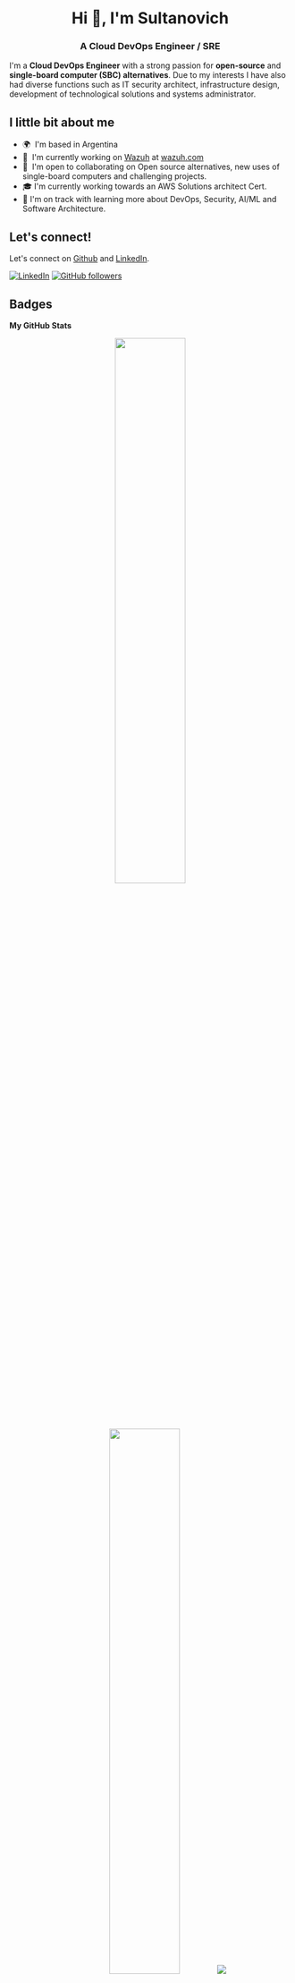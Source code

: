 <h1 align="center">Hi 👋, I'm Sultanovich</h1>
<h3 align="center">A Cloud DevOps Engineer / SRE </h3>


I'm a **Cloud DevOps Engineer** with a strong passion for **open-source** and **single-board computer (SBC) alternatives**. Due to my interests I have also had diverse functions such as IT security architect, infrastructure design, development of technological solutions and systems administrator. 


## I little bit about me

* 🌍  I'm based in Argentina
* 🚀  I'm currently working on [Wazuh](https://github.com/wazuh) at [wazuh.com](http://wazuh.com)
* 🤝  I'm open to collaborating on Open source alternatives, new uses of single-board computers and challenging projects.
* 🎓 I'm currently working towards an AWS Solutions architect Cert.
* 🌱 I'm on track with learning more about DevOps, Security, AI/ML and Software Architecture.


<!-- 
### Skills


<p align="left">
<a href="https://git-scm.com/" target="_blank" rel="noreferrer"><img src="https://raw.githubusercontent.com/danielcranney/readme-generator/main/public/icons/skills/git-colored.svg" width="36" height="36" alt="Git" /></a><a href="https://www.python.org/" target="_blank" rel="noreferrer"><img src="https://raw.githubusercontent.com/danielcranney/readme-generator/main/public/icons/skills/python-colored.svg" width="36" height="36" alt="Python" /></a><a href="https://www.oracle.com/uk/index.html" target="_blank" rel="noreferrer"><img src="https://raw.githubusercontent.com/danielcranney/readme-generator/main/public/icons/skills/oracle-colored.svg" width="36" height="36" alt="Oracle" /></a><a href="https://www.mysql.com/" target="_blank" rel="noreferrer"><img src="https://raw.githubusercontent.com/danielcranney/readme-generator/main/public/icons/skills/mysql-colored.svg" width="36" height="36" alt="MySQL" /></a><a href="https://aws.amazon.com" target="_blank" rel="noreferrer"><img src="https://raw.githubusercontent.com/danielcranney/readme-generator/main/public/icons/skills/aws-colored.svg" width="36" height="36" alt="Amazon Web Services" /></a><a href="https://www.docker.com/" target="_blank" rel="noreferrer"><img src="https://raw.githubusercontent.com/danielcranney/readme-generator/main/public/icons/skills/docker-colored.svg" width="36" height="36" alt="Docker" /></a><a href="https://www.linux.org" target="_blank" rel="noreferrer"><img src="https://raw.githubusercontent.com/danielcranney/readme-generator/main/public/icons/skills/linux-colored.svg" width="36" height="36" alt="Linux" /></a><a href="https://apple.com" target="_blank" rel="noreferrer"><img src="https://raw.githubusercontent.com/danielcranney/readme-generator/main/public/icons/skills/macos-colored.svg" width="36" height="36" alt="MacOS" /></a><a href="https://www.raspberrypi.org/" target="_blank" rel="noreferrer"><img src="https://raw.githubusercontent.com/danielcranney/readme-generator/main/public/icons/skills/raspberrypi-colored.svg" width="36" height="36" alt="Raspberry Pi" /></a><a href="https://cloud.google.com/" target="_blank" rel="noreferrer"><img src="https://raw.githubusercontent.com/danielcranney/readme-generator/main/public/icons/skills/googlecloud-colored.svg" width="36" height="36" alt="Google Cloud" /></a>
</p>
 -->

## Let's connect!

Let's connect on [Github](https://github.com/sultanovich/) and [LinkedIn](https://www.linkedin.com/in/pabloarielgonzalez).


<!-- 
<p align="left"> <a href="https://www.github.com/sultanovich" target="_blank" rel="noreferrer"> <picture> <source media="(prefers-color-scheme: dark)" srcset="https://raw.githubusercontent.com/danielcranney/readme-generator/main/public/icons/socials/github-dark.svg" /> <source media="(prefers-color-scheme: light)" srcset="https://raw.githubusercontent.com/danielcranney/readme-generator/main/public/icons/socials/github.svg" /> <img src="https://raw.githubusercontent.com/danielcranney/readme-generator/main/public/icons/socials/github.svg" width="32" height="32" /> </picture> </a> <a href="https://www.linkedin.com/in/pabloarielgonzalez" target="_blank" rel="noreferrer"> <picture> <source media="(prefers-color-scheme: dark)" srcset="https://raw.githubusercontent.com/danielcranney/readme-generator/main/public/icons/socials/linkedin-dark.svg" /> <source media="(prefers-color-scheme: light)" srcset="https://raw.githubusercontent.com/danielcranney/readme-generator/main/public/icons/socials/linkedin.svg" /> <img src="https://raw.githubusercontent.com/danielcranney/readme-generator/main/public/icons/socials/linkedin.svg" width="32" height="32" /> </picture> </a> </p>

[![Github](https://img.shields.io/badge/-Github-181717?style=for-the-badge&logo=Github&logoColor=white)](https://github.com/sultanovich)
[![LinkedIn](https://img.shields.io/badge/-LinkedIn-0077B5?style=for-the-badge&logo=LinkedIn&logoColor=white)](https://www.linkedin.com/in/pabloarielgonzalez/)
 -->


[![LinkedIn](https://img.shields.io/static/v1.svg?label=LinkedIn&message=sultanovich&logo=linkedin&style=flat&color=blue)](https://www.linkedin.com/in/pabloarielgonzalez/) [![GitHub followers](https://img.shields.io/github/followers/sultanovich.svg?label=Follow%20@sultanovich&style=social)](https://github.com/sultanovich/)


## Badges

<b>My GitHub Stats</b>
<p align="center">
  <img height="50%" width="auto" src ="https://github-readme-stats.vercel.app/api?username=sultanovich&show_icons=true&count_private=true&theme=darcula&hide_border=true&bg_color=00000000">
  <img height="50%" width="auto" src ="https://github-readme-stats.vercel.app/api/top-langs/?username=sultanovich&layout=compact&hide_border=true&theme=darcula&bg_color=00000000&langs_count=6&hide=jupyter%20notebook,tex,css,php&exclude_repo=Pacman-AI">
  <img src ="https://github-readme-streak-stats.herokuapp.com?user=sultanovich&theme=darcula&hide_border=true&background=FFFFFF00">
  <br>
  <img height="50%" width="auto" src ="https://github-readme-activity-graph.vercel.app/graph?username=sultanovich&bg_color=0000000&color=2980b9&line=2980b9&point=27ae60&area_color=2980b9&area=true&hide_border=true">
  <br>
</p>

<!-- 
### Support Me

<ul style="list-style-type: none; margin: 0;">

<li style="display: inline-block; margin-right: 0.25rem;"><a href="https://www.buymeacoffee.com/sultanovich"><img src="https://cdn.buymeacoffee.com/buttons/v2/default-yellow.png" width="150"/></a></li>

</ul>

<p align="center">
  <br>
  <a href="https://www.buymeacoffee.com/sultanovich"> <img align="center" src="https://cdn.buymeacoffee.com/buttons/v2/default-orange.png" height="50" width="210" alt="aveek.saha" /></a>
</p>
 -->

### 🏆 GitHub Trophies
[![trophy](https://github-profile-trophy.vercel.app/?username=sultanovich&title=Experience,Commits,PullRequest,Issues,Repositories&theme=onedark)](https://github.com/ryo-ma/github-profile-trophy)

